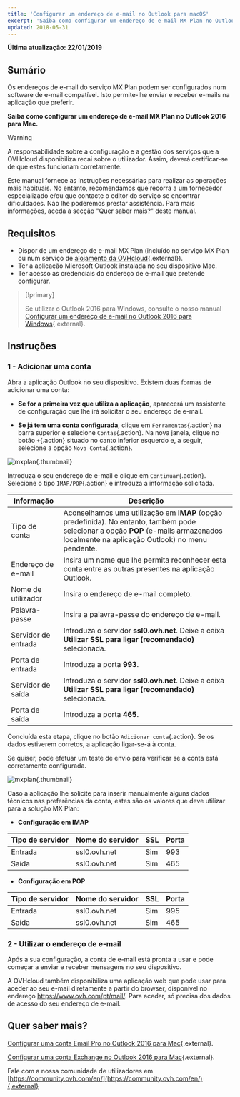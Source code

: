 ```yaml
---
title: 'Configurar um endereço de e-mail no Outlook para macOS'
excerpt: 'Saiba como configurar um endereço de e-mail MX Plan no Outlook 2016 para Mac'
updated: 2018-05-31
---
```


**Última atualização: 22/01/2019**

## Sumário

Os endereços de e-mail do serviço MX Plan podem ser configurados num software de e-mail compatível. Isto permite-lhe enviar e receber e-mails na aplicação que preferir.

**Saiba como configurar um endereço de e-mail MX Plan no Outlook 2016 para Mac.**

> [!warning]
>
> A responsabilidade sobre a configuração e a gestão dos serviços que a OVHcloud disponibiliza recai sobre o utilizador. Assim, deverá certificar-se de que estes funcionam corretamente.
> 
> Este manual fornece as instruções necessárias para realizar as operações mais habituais. No entanto, recomendamos que recorra a um fornecedor especializado e/ou que contacte o editor do serviço se encontrar dificuldades. Não lhe poderemos prestar assistência. Para mais informações, aceda à secção "Quer saber mais?" deste manual.

## Requisitos

- Dispor de um endereço de e-mail MX Plan (incluído no serviço MX Plan ou num serviço de [alojamento da OVHcloud](https://www.ovhcloud.com/pt/web-hosting/){.external}).
- Ter a aplicação Microsoft Outlook instalada no seu dispositivo Mac.
- Ter acesso às credenciais do endereço de e-mail que pretende configurar.

> [!primary]
>
> Se utilizar o Outlook 2016 para Windows, consulte o nosso manual [Configurar um endereço de e-mail no Outlook 2016 para Windows](/pages/web/emails/how_to_configure_outlook_2016){.external}.
>

## Instruções

### 1 - Adicionar uma conta

Abra a aplicação Outlook no seu dispositivo. Existem duas formas de adicionar uma conta:

- **Se for a primeira vez que utiliza a aplicação**, aparecerá um assistente de configuração que lhe irá solicitar o seu endereço de e-mail.

- **Se já tem uma conta configurada**, clique em `Ferramentas`{.action} na barra superior e selecione `Contas`{.action}. Na nova janela, clique no botão `+`{.action} situado no canto inferior esquerdo e, a seguir, selecione a opção `Nova Conta`{.action}.

![mxplan](images/configuration-outlook-2016-mac-step1.png){.thumbnail}

Introduza o seu endereço de e-mail e clique em `Continuar`{.action}. Selecione o tipo `IMAP/POP`{.action} e introduza a informação solicitada.

|Informação|Descrição|
|---|---|
|Tipo de conta|Aconselhamos uma utilização em **IMAP** (opção predefinida). No entanto, também pode selecionar a opção **POP** (e-mails armazenados localmente na aplicação Outlook) no menu pendente.|
|Endereço de e-mail|Insira um nome que lhe permita reconhecer esta conta entre as outras presentes na aplicação Outlook.|
|Nome de utilizador|Insira o endereço de e-mail completo.|
|Palavra-passe|Insira a palavra-passe do endereço de e-mail.|
|Servidor de entrada|Introduza o servidor **ssl0.ovh.net**. Deixe a caixa **Utilizar SSL para ligar (recomendado)** selecionada.|
|Porta de entrada|Introduza a porta **993**.|
|Servidor de saída|Introduza o servidor **ssl0.ovh.net**. Deixe a caixa **Utilizar SSL para ligar (recomendado)** selecionada.|
|Porta de saída|Introduza a porta **465**.|

Concluída esta etapa, clique no botão `Adicionar conta`{.action}. Se os dados estiverem corretos, a aplicação ligar-se-á à conta.

Se quiser, pode efetuar um teste de envio para verificar se a conta está corretamente configurada.

![mxplan](images/configuration-outlook-2016-mac-step2.png){.thumbnail}

Caso a aplicação lhe solicite para inserir manualmente alguns dados técnicos nas preferências da conta, estes são os valores que deve utilizar para a solução MX Plan:

- **Configuração em IMAP**

|Tipo de servidor|Nome do servidor|SSL|Porta|
|---|---|---|---|
|Entrada|ssl0.ovh.net|Sim|993|
|Saída|ssl0.ovh.net|Sim|465|

- **Configuração em POP**

|Tipo de servidor|Nome do servidor|SSL|Porta|
|---|---|---|---|
|Entrada|ssl0.ovh.net|Sim|995|
|Saída|ssl0.ovh.net|Sim|465|

### 2 - Utilizar o endereço de e-mail

Após a sua configuração, a conta de e-mail está pronta a usar e pode começar a enviar e receber mensagens no seu dispositivo.

A OVHcloud também disponibiliza uma aplicação web que pode usar para aceder ao seu e-mail diretamente a partir do browser, disponível no endereço <https://www.ovh.com/pt/mail/>. Para aceder, só precisa dos dados de acesso do seu endereço de e-mail.

## Quer saber mais?

[Configurar uma conta Email Pro no Outlook 2016 para Mac](/pages/web/emails-pro/how_to_configure_outlook_2016-mac/){.external}.

[Configurar uma conta Exchange no Outlook 2016 para Mac](/pages/web/microsoft-collaborative-solutions/how_to_configure_outlook_2016-mac/){.external}.

Fale com a nossa comunidade de utilizadores em [https://community.ovh.com/en/](https://community.ovh.com/en/){.external}
